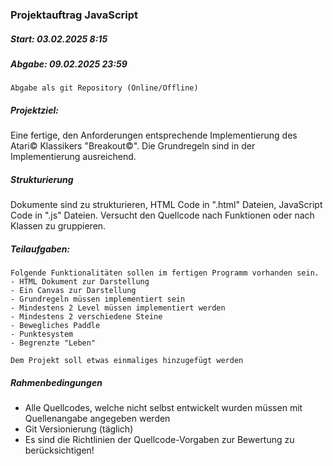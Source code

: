 ### Projektauftrag JavaScript

##### Start: 03.02.2025 8:15
##### Abgabe: 09.02.2025 23:59
`Abgabe als git Repository (Online/Offline)`

##### Projektziel:
Eine fertige, den Anforderungen entsprechende Implementierung des Atari© Klassikers "Breakout©". Die Grundregeln sind in der Implementierung ausreichend.


##### Strukturierung
Dokumente sind zu strukturieren, HTML
Code in ".html" Dateien, JavaScript Code in ".js"
Dateien. Versucht den Quellcode nach Funktionen
oder nach Klassen zu gruppieren.

##### Teilaufgaben:

```
Folgende Funktionalitäten sollen im fertigen Programm vorhanden sein. 
- HTML Dokument zur Darstellung
- Ein Canvas zur Darstellung
- Grundregeln müssen implementiert sein
- Mindestens 2 Level müssen implementiert werden
- Mindestens 2 verschiedene Steine
- Bewegliches Paddle
- Punktesystem
- Begrenzte "Leben"

Dem Projekt soll etwas einmaliges hinzugefügt werden
```

##### Rahmenbedingungen
- Alle Quellcodes, welche nicht selbst entwickelt wurden müssen mit Quellenangabe 
angegeben werden
- Git Versionierung (täglich)
- Es sind die Richtlinien der Quellcode-Vorgaben zur Bewertung zu berücksichtigen!
